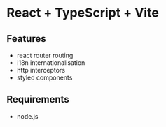 # React + TypeScript + Vite

## Features

-   react router routing
-   i18n internationalisation
-   http interceptors
-   styled components

## Requirements

-   node.js
